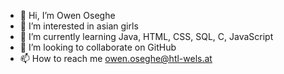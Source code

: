 - 👋 Hi, I’m Owen Oseghe
- 👀 I’m interested in asian girls
- 🌱 I’m currently learning Java, HTML, CSS, SQL, C, JavaScript
- 💞️ I’m looking to collaborate on GitHub
- 📫 How to reach me owen.oseghe@htl-wels.at

<!---
OwenOseghe/OwenOseghe is a ✨ special ✨ repository because its very very very very very unique`README.md` (this file) appears on your GitHub profile.
You can click the Preview link to take a look at your changes.
--->
